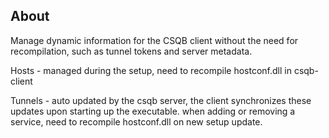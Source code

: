 ## About

Manage dynamic information for the CSQB client without the need for recompilation, such as tunnel tokens and server metadata. 

Hosts - managed during the setup, need to recompile hostconf.dll in csqb-client

Tunnels - auto updated by the csqb server, the client synchronizes these updates upon starting up the executable. when adding or removing a service, need to recompile hostconf.dll on new setup update.
